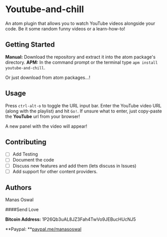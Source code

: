 # Youtube-and-chill
An atom plugin that allows you to watch YouTube videos alongside your code. Be it some random funny videos or a learn-how-to!

## Getting Started
  **Manual:** Download the repository and extract it into the atom package's directory.
  **APM:** In the command prompt or the terminal type `apm install youtube-and-chill`.

  Or just download from atom packages...!

## Usage
Press `ctrl-alt-o` to toggle the URL input bar.
Enter the YouTube video URL (along with the playlist) and hit `Go!`. If unsure what to enter, just copy-paste the **YouTube** url from your browser!

A new panel with the video will appear!

## Contributing
- [ ] Add Testing
- [ ] Document the code
- [ ] Discuss new features and add them (lets discuss in Issues)
- [ ] Add support for other content providers.

## Authors
Manas Oswal

####Send Love

**Bitcoin Address:** 1P26Qb3uAL8JZ3Fah4TwVo9JEBucHUcNJ5

**Paypal: **[paypal.me/manasoswal](paypal.me/manasoswal)

